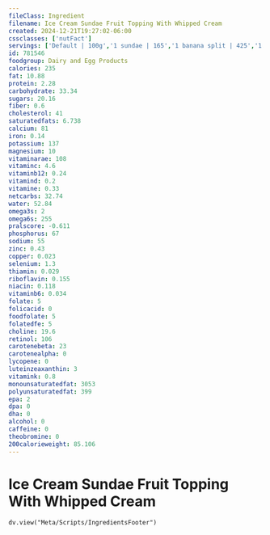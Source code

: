 ```yaml
---
fileClass: Ingredient
filename: Ice Cream Sundae Fruit Topping With Whipped Cream
created: 2024-12-21T19:27:02-06:00
cssclasses: ['nutFact']
servings: ['Default | 100g','1 sundae | 165','1 banana split | 425','1 cup | 142']
id: 781546
foodgroup: Dairy and Egg Products 
calories: 235
fat: 10.88
protein: 2.28
carbohydrate: 33.34
sugars: 20.16
fiber: 0.6
cholesterol: 41
saturatedfats: 6.738
calcium: 81
iron: 0.14
potassium: 137
magnesium: 10
vitaminarae: 108
vitaminc: 4.6
vitaminb12: 0.24
vitamind: 0.2
vitamine: 0.33
netcarbs: 32.74
water: 52.84
omega3s: 2
omega6s: 255
pralscore: -0.611
phosphorus: 67
sodium: 55
zinc: 0.43
copper: 0.023
selenium: 1.3
thiamin: 0.029
riboflavin: 0.155
niacin: 0.118
vitaminb6: 0.034
folate: 5
folicacid: 0
foodfolate: 5
folatedfe: 5
choline: 19.6
retinol: 106
carotenebeta: 23
carotenealpha: 0
lycopene: 0
luteinzeaxanthin: 3
vitamink: 0.8
monounsaturatedfat: 3053
polyunsaturatedfat: 399
epa: 2
dpa: 0
dha: 0
alcohol: 0
caffeine: 0
theobromine: 0
200calorieweight: 85.106
---
```


# Ice Cream Sundae Fruit Topping With Whipped Cream

```dataviewjs
dv.view("Meta/Scripts/IngredientsFooter")
```